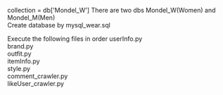 collection = db['Mondel_W'] There are two dbs Mondel_W(Women) and Mondel_M(Men)   
Create database by mysql_wear.sql  

Execute the following files in order
userInfo.py  
brand.py  
outfit.py  
itemInfo.py  
style.py  
comment_crawler.py  
likeUser_crawler.py        
